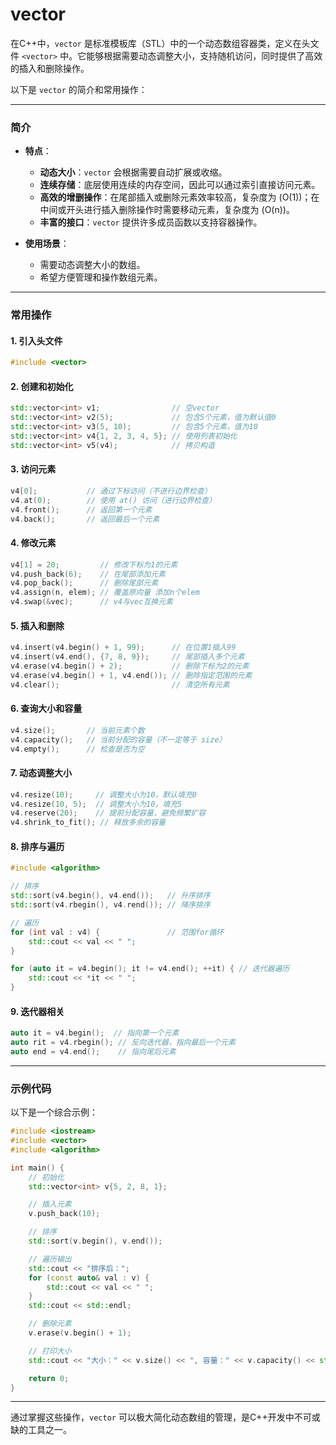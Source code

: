 # vector
在C++中，`vector` 是标准模板库（STL）中的一个动态数组容器类，定义在头文件 `<vector>` 中。它能够根据需要动态调整大小，支持随机访问，同时提供了高效的插入和删除操作。

以下是 `vector` 的简介和常用操作：

---

### **简介**
- **特点**：
  - **动态大小**：`vector` 会根据需要自动扩展或收缩。
  - **连续存储**：底层使用连续的内存空间，因此可以通过索引直接访问元素。
  - **高效的增删操作**：在尾部插入或删除元素效率较高，复杂度为 \(O(1)\)；在中间或开头进行插入删除操作时需要移动元素，复杂度为 \(O(n)\)。
  - **丰富的接口**：`vector` 提供许多成员函数以支持容器操作。

- **使用场景**：
  - 需要动态调整大小的数组。
  - 希望方便管理和操作数组元素。

---

### **常用操作**

#### 1. **引入头文件**
```cpp
#include <vector>
```

#### 2. **创建和初始化**
```cpp
std::vector<int> v1;                // 空vector
std::vector<int> v2(5);             // 包含5个元素，值为默认值0
std::vector<int> v3(5, 10);         // 包含5个元素，值为10
std::vector<int> v4{1, 2, 3, 4, 5}; // 使用列表初始化
std::vector<int> v5(v4);            // 拷贝构造
```

#### 3. **访问元素**
```cpp
v4[0];           // 通过下标访问（不进行边界检查）
v4.at(0);        // 使用 at() 访问（进行边界检查）
v4.front();      // 返回第一个元素
v4.back();       // 返回最后一个元素
```

#### 4. **修改元素**
```cpp
v4[1] = 20;         // 修改下标为1的元素
v4.push_back(6);    // 在尾部添加元素
v4.pop_back();      // 删除尾部元素
v4.assign(n, elem); // 覆盖原向量 添加n个elem
v4.swap(&vec);      // v4与vec互换元素
```

#### 5. **插入和删除**
```cpp
v4.insert(v4.begin() + 1, 99);      // 在位置1插入99
v4.insert(v4.end(), {7, 8, 9});     // 尾部插入多个元素
v4.erase(v4.begin() + 2);           // 删除下标为2的元素
v4.erase(v4.begin() + 1, v4.end()); // 删除指定范围的元素
v4.clear();                         // 清空所有元素
```

#### 6. **查询大小和容量**
```cpp
v4.size();       // 当前元素个数
v4.capacity();   // 当前分配的容量（不一定等于 size）
v4.empty();      // 检查是否为空
```

#### 7. **动态调整大小**
```cpp
v4.resize(10);     // 调整大小为10，默认填充0
v4.resize(10, 5);  // 调整大小为10，填充5
v4.reserve(20);    // 提前分配容量，避免频繁扩容
v4.shrink_to_fit(); // 释放多余的容量
```

#### 8. **排序与遍历**
```cpp
#include <algorithm>

// 排序
std::sort(v4.begin(), v4.end());   // 升序排序
std::sort(v4.rbegin(), v4.rend()); // 降序排序

// 遍历
for (int val : v4) {               // 范围for循环
    std::cout << val << " ";
}

for (auto it = v4.begin(); it != v4.end(); ++it) { // 迭代器遍历
    std::cout << *it << " ";
}
```

#### 9. **迭代器相关**
```cpp
auto it = v4.begin();  // 指向第一个元素
auto rit = v4.rbegin(); // 反向迭代器，指向最后一个元素
auto end = v4.end();    // 指向尾后元素
```

---

### **示例代码**
以下是一个综合示例：

```cpp
#include <iostream>
#include <vector>
#include <algorithm>

int main() {
    // 初始化
    std::vector<int> v{5, 2, 8, 1};

    // 插入元素
    v.push_back(10);

    // 排序
    std::sort(v.begin(), v.end());

    // 遍历输出
    std::cout << "排序后：";
    for (const auto& val : v) {
        std::cout << val << " ";
    }
    std::cout << std::endl;

    // 删除元素
    v.erase(v.begin() + 1);

    // 打印大小
    std::cout << "大小：" << v.size() << ", 容量：" << v.capacity() << std::endl;

    return 0;
}
```

---

通过掌握这些操作，`vector` 可以极大简化动态数组的管理，是C++开发中不可或缺的工具之一。